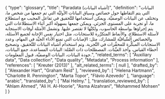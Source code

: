 {
    "type": "glossary",
    "title": "Paradata (أشباه البيانات)",
    "definition": "البيانات التي يتم التقاطها حول خصائص وسياق البيانات الأوليَّة التي تم جمعها من شخص ما،  وتختلف عن البيانات الوصفيَّة.  ويمكن استخدامها للتَّحقيق في تفاعل المجيب مع استطلاع ما، أو تجربة على المستوى الجزئي.  ويمكن جمعها بسهولة أكبر أثناء الاستطلاعات التي يتم إجراؤها بواسطة الحاسوب، ولكنَّها لا تقتصر عليها. وتشمل الأمثلة أوقات الاستجابة لأسئلة الاستطلاع، والأنماط المتكرِّرة للاستجابات، مثل اختيار نفس الإجابة لجميع الأسئلة، والخصائص السِّياقيَّة للمشارك، مثل: الإصابات التي تمنع الأداء الجيِّد في المهام، وعدد الاستجابات المبكِّرة للمحفِّزات في التَّجربة.  وتم استخدام أشباه البيانات للتَّحقيق، وتصحيح أخطاء القياس، وأخذ العيِّنات.  المصطلحات ذات الصِّلة: البيانات المساعدة، جمع البيانات، جودة البيانات، البيانات الوصفيَّة، قبول المعلومات.",
    "related_terms": [
        "Auxiliary data",
        "Data collection",
        "Data quality",
        "Metadata",
        "Process information"
    ],
    "references": [
        "Kreuter (2013)"
    ],
    "alt_related_terms": [
        null
    ],
    "drafted_by": [
        "Alexander Hart",
        "Graham Reid"
    ],
    "reviewed_by": [
        "Helena Hartmann",
        "Charlotte R. Pennington",
        "Marta Topor",
        "Flávio Azevedo"
    ],
    "language": "arabic",
    "translated_by": [
        "Mai Helmy."
    ],
    "translation_reviewed_by": [
        "Ahlam Ahmed",
        "Ali H. Al-Hoorie",
        "Asma Alzahrani",
        "Mohammed Mohsen"
    ]
}